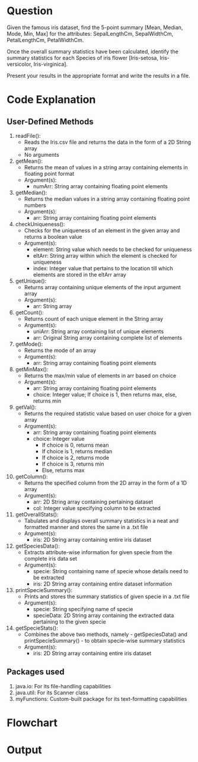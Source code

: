 # Question  
Given the famous iris dataset, find the 5-point summary [Mean, Median, Mode, Min, Max] for the attributes: SepalLengthCm, SepalWidthCm, PetalLengthCm, PetalWidthCm.  

Once the overall summary statistics have been calculated, identify the summary statistics for each Species of iris flower [Iris-setosa, Iris-versicolor, Iris-virginica].  

Present your results in the appropriate format and write the results in a file.  

# Code Explanation  
## User-Defined Methods  
1. readFile():  
    - Reads the Iris.csv file and returns the data in the form of a 2D String array  
    - No arguments  
2. getMean():  
    - Returns the mean of values in a string array containing elements in floating point format  
    - Argument(s):  
        - numArr: String array containing floating point elements  
3. getMedian():  
    - Returns the median values in a string array containing floating point numbers  
    - Argument(s):  
        - arr: String array containing floating point elements  
4. checkUniqueness():  
    - Checks for the uniqueness of an element in the given array and returns a boolean value  
    - Argument(s):  
        - element: String value which needs to be checked for uniqueness  
        - eltArr: String array within which the element is checked for uniqueness  
        - index: Integer value that pertains to the location till which elements are stored in the eltArr array  
5. getUnique():  
    - Returns array containing unique elements of the input argument array  
    - Argument(s):  
        - arr: String array  
6. getCount():  
    - Returns count of each unique element in the String array  
    - Argument(s):  
        - uniArr: String array containing list of unique elements  
        - arr: Original String array containing complete list of elements  
7. getMode():  
    - Returns the mode of an array  
    - Argument(s):  
        - arr: String array containing floating point elements  
8. getMinMax():  
    - Returns the max/min value of elements in arr based on choice  
    - Argument(s):  
        - arr: String array containing floating point elements  
        - choice: Integer value; If choice is 1, then returns max, else, returns min  
9. getVal():  
    - Returns the required statistic value based on user choice for a given array  
    - Argument(s):  
        - arr: String array containing floating point elements  
        - choice: Integer value  
            - If choice is 0, returns mean  
            - If choice is 1, returns median  
            - If choice is 2, returns mode  
            - If choice is 3, returns min
            - Else, returns max  
10. getColumn():  
    - Returns the specified column from the 2D array in the form of a 1D array  
    - Argument(s):  
        - arr: 2D String array containing pertaining dataset  
        - col: Integer value specifying column to be extracted  
11. getOverallStats():  
    - Tabulates and displays overall summary statistics in a neat and formatted manner and stores the same in a .txt file  
    - Argument(s):  
        - iris: 2D String array containing entire iris dataset  
12. getSpeciesData():  
    - Extracts attribute-wise information for given specie from the complete iris data set  
    - Argument(s):  
        - specie: String containing name of specie whose details need to be extracted  
        - iris: 2D String array containing entire dataset information  
13. printSpecieSummary():  
    - Prints and stores the summary statistics of given specie in a .txt file  
    - Argument(s):  
        - specie: String specifying name of specie  
        - specieData: 2D String array containing the extracted data pertaining to the given specie  
14. getSpecieStats():  
    - Combines the above two methods, namely - getSpeciesData() and printSpecieSummary() - to obtain specie-wise summary statistics  
    - Argument(s):  
        - iris: 2D String array containing entire iris dataset  

## Packages used  
1. java.io: For its file-handling capabilities  
2. java.util: For its Scanner class  
3. myFunctions: Custom-built package for its text-formatting capabilities  

# Flowchart  

# Output  

